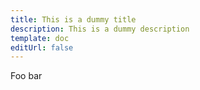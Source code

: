 ```yaml
---
title: This is a dummy title
description: This is a dummy description
template: doc
editUrl: false
---
```


Foo bar

